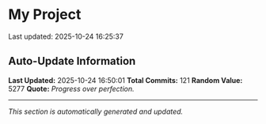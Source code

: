 # My Project


Last updated: 2025-10-24 16:25:37

























































































































## Auto-Update Information

**Last Updated:** 2025-10-24 16:50:01
**Total Commits:** 121
**Random Value:** 5277
**Quote:** _Progress over perfection._

---
_This section is automatically generated and updated._
